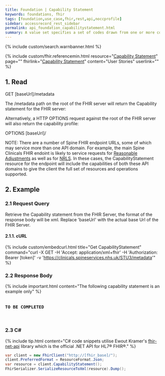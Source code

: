 ```yaml
---
title: Foundation | Capability Statement
keywords: foundations, fhir
tags: [foundation,use_case,fhir,rest,api,noccprofile]
sidebar: accessrecord_rest_sidebar
permalink: api_foundation_capabilitystatement.html
summary: A value set specifies a set of codes drawn from one or more code systems.
---
```


{% include custom/search.warnbanner.html %}

{% include custom/fhir.referencemin.html resource="[Capability Statement](https://fhir.nhs.uk/STU3/StructureDefinition/NHSDigital-CapabilityStatement-1)" page="" fhirlink="[Capability Statement](https://www.hl7.org/fhir/capabilitystatement.html)" content="User Stories" userlink="" %}


## 1. Read ##

<div markdown="span" class="alert alert-success" role="alert">
GET [baseUrl]/metadata</div>

The /metadata path on the root of the FHIR server will return the Capability statement for the FHIR server:

Alternatively, a HTTP OPTIONS request against the root of the FHIR server will also return the capability profile:

<div markdown="span" class="alert alert-success" role="alert">
OPTIONS [baseUrl]/</div>

NOTE: There are a number of Spine FHIR endpoint URLs, some of which may service more than one API domain. For example, the main Spine Clinicals FHIR endoint is likely to service requests for [Reasonable Adjustments](https://developer.nhs.uk/apis/reasonable-adjustments/) as well as for [NRLS](https://developer.nhs.uk/apis/nrls/). In these cases, the CapabilityStatement resource for the endpoint will include the capabilities of both these API domains to give the client the full set of resources and operations supported.

## 2. Example ##

### 2.1 Request Query ###

Retrieve the Capability statement from the FHIR Server, the format of the response body will be xml. Replace 'baseUrl' with the actual base Url of the FHIR Server.

#### 2.1.1. cURL ####

{% include custom/embedcurl.html title="Get CapabilityStatement" command="curl -X GET -H 'Accept: application/xml+fhir' -H 'Authorization: Bearer [token]' -v 'https://clinicals.spineservices.nhs.uk/STU3/metadata'" %}

### 2.2 Response Body ###

{% include important.html content="The following capability statement is an example only" %}

<div class="language-http highlighter-rouge">
<pre class="highlight">
<h4>TO BE COMPLETED</h4>
</pre>
</div>


### 2.3 C# ###

{% include tip.html content="C# code snippets utilise Ewout Kramer's [fhir-net-api](https://github.com/ewoutkramer/fhir-net-api) library which is the official .NET API for HL7&reg; FHIR&reg;." %}

```csharp
var client = new FhirClient("http://[fhir_base]/");
client.PreferredFormat = ResourceFormat.Json;
var resource = client.CapabilityStatement();
FhirSerializer.SerializeResourceToXml(resource).Dump();
```
